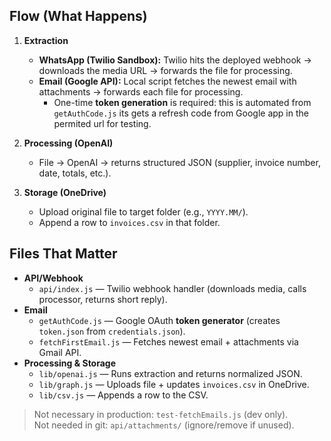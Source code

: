 ## Flow (What Happens)
1) **Extraction**
   - **WhatsApp (Twilio Sandbox):** Twilio hits the deployed webhook → downloads the media URL → forwards the file for processing.
   - **Email (Google API):** Local script fetches the newest email with attachments → forwards each file for processing.
     - One-time **token generation** is required: this is automated from `getAuthCode.js` its gets a refresh code from Google app in the permited url for testing.

2) **Processing (OpenAI)**
   - File → OpenAI → returns structured JSON (supplier, invoice number, date, totals, etc.).

3) **Storage (OneDrive)**
   - Upload original file to target folder (e.g., `YYYY.MM/`).
   - Append a row to `invoices.csv` in that folder.

## Files That Matter
- **API/Webhook**
  - `api/index.js` — Twilio webhook handler (downloads media, calls processor, returns short reply).
- **Email**
  - `getAuthCode.js` — Google OAuth **token generator** (creates `token.json` from `credentials.json`).
  - `fetchFirstEmail.js` — Fetches newest email + attachments via Gmail API.
- **Processing & Storage**
  - `lib/openai.js` — Runs extraction and returns normalized JSON.
  - `lib/graph.js` — Uploads file + updates `invoices.csv` in OneDrive.
  - `lib/csv.js` — Appends a row to the CSV.

> Not necessary in production: `test-fetchEmails.js` (dev only).  
> Not needed in git: `api/attachments/` (ignore/remove if unused).